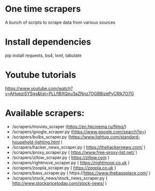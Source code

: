 # One time scrapers
A bunch of scripts to scrape data from various sources

# Install dependencies
pip install requests, bs4, lxml, tabulate

# Youtube tutorials
https://www.youtube.com/watch?v=AHoeziSYSgs&list=PLLfIBXQeu3aZNnz7OGBBjzePyCRlk7O7G

# Available scrapers:
 - /scrapers/movies_scraper (https://en.hkcinema.ru/films/)
 - /scrapers/google_scraper.py (https://www.google.com/search?q=)
 - /scrapers/bulbs_scraper.py (https://www.lightup.com/standard-household-lighting.html )
 - /scrapers/hacker_news_scraper.py ( https://thehackernews.com/ )
 - /scrapers/proxy_scraper.py ( https://www.free-proxy-list.net/ )
 - /scrapers/zillow_scraper.py ( https://zillow.com )
 - /scrapers/rightmove_scraper.py ( https://rightmove.co.uk )
 - /scrapers/zoopla_scraper.py ( https://zoopla.co.uk )
 - /scrapers/bass_scraper.py ( https://https://www.thebassplace.com/ )
 - /scrapers/stock_news/stock_news_scraper.py ( http://www.stockpricetoday.com/stock-news/ )
